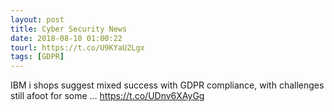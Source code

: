 ```yaml
---
layout: post
title: Cyber Security News
date: 2018-08-10 01:00:22
tourl: https://t.co/U9KYaU2Lgx
tags: [GDPR]
---
```

IBM i shops suggest mixed success with GDPR compliance, with challenges still afoot for some ... https://t.co/UDnv6XAyGg
